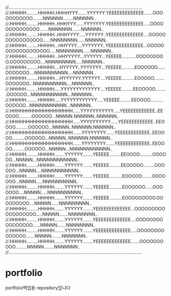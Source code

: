 //........................................................................................................
//.HHHHH.........HHHHH.HHHHYYY.......YYYYYY.YEEEEEEEEEEEEE.......OOOOOOOOOOO........NNNNNN........NNNNNN..
//.HHHHH.........HHHHH..HHHYYY......YYYYYYY.YEEEEEEEEEEEEE.....OOOOOOOOOOOOOO.......NNNNNNN.......NNNNNN..
//.HHHHH.........HHHHH..HHHYYYY.....YYYYYY..YEEEEEEEEEEEEE....OOOOOOOOOOOOOOOO......NNNNNNNN......NNNNNN..
//.HHHHH.........HHHHH...HHYYYY....YYYYYYY..YEEEEEEEEEEEEE...OOOOOOOOOOOOOOOOOO.....NNNNNNNN......NNNNNN..
//.HHHHH.........HHHHH...HHYYYYY...YYYYYY...YEEEEE...........OOOOOOOOO.OOOOOOOOO....NNNNNNNNN.....NNNNNN..
//.HHHHH.........HHHHH....HYYYYY..YYYYYYY...YEEEEE..........EOOOOOO......OOOOOOO....NNNNNNNNNN....NNNNNN..
//.HHHHH.........HHHHH....HYYYYYY.YYYYYY....YEEEEE..........EOOOOO........OOOOOOO...NNNNNNNNNN....NNNNNN..
//.HHHHH.........HHHHH.....YYYYYYYYYYYYY....YEEEEE.........EEOOOOO.........OOOOOO...NNNNNNNNNNN...NNNNNN..
//.HHHHH.........HHHHH.....YYYYYYYYYYYY.....YEEEEE.........EEOOOO..........OOOOOO...NNNNNNNNNNN...NNNNNN..
//.HHHHHHHHHHHHHHHHHHH......YYYYYYYYYYY.....YEEEEEEEEEEEE..EEOOOO..........OOOOOO...NNNNN.NNNNNN..NNNNNN..
//.HHHHHHHHHHHHHHHHHHH......YYYYYYYYYY......YEEEEEEEEEEEE..EEOOOO..........OOOOOO...NNNNN..NNNNNN.NNNNNN..
//.HHHHHHHHHHHHHHHHHHH.......YYYYYYYY.......YEEEEEEEEEEEE..EEOOOO..........OOOOOO...NNNNN..NNNNNN.NNNNNN..
//.HHHHHHHHHHHHHHHHHHH.......YYYYYYYY.......YEEEEEEEEEEEE..EEOOOO..........OOOOOO...NNNNN...NNNNNNNNNNNN..
//.HHHHH.........HHHHH........YYYYYY........YEEEEE.........EEOOOO..........OOOOOO...NNNNN...NNNNNNNNNNNN..
//.HHHHH.........HHHHH........YYYYYY........YEEEEE.........EEOOOOO.........OOOOOO...NNNNN....NNNNNNNNNNN..
//.HHHHH.........HHHHH........YYYYYY........YEEEEE..........EOOOOO........OOOOOOO...NNNNN.....NNNNNNNNNN..
//.HHHHH.........HHHHH........YYYYYY........YEEEEE..........EOOOOOO......OOOOOOO....NNNNN.....NNNNNNNNNN..
//.HHHHH.........HHHHH........YYYYYY........YEEEEE..........EOOOOOOOOO.OOOOOOOOO....NNNNN......NNNNNNNNN..
//.HHHHH.........HHHHH........YYYYYY........YEEEEEEEEEEEEE...OOOOOOOOOOOOOOOOOO.....NNNNN.......NNNNNNNN..
//.HHHHH.........HHHHH........YYYYYY........YEEEEEEEEEEEEE....OOOOOOOOOOOOOOOO......NNNNN.......NNNNNNNN..
//.HHHHH.........HHHHH........YYYYYY........YEEEEEEEEEEEEE.....OOOOOOOOOOOOOO.......NNNNN........NNNNNNN..
//.HHHHH.........HHHHH........YYYYYY........YEEEEEEEEEEEEE.......OOOOOOOOOO.........NNNNN........NNNNNNN..
//........................................................................................................

# portfolio
portfolio백업용 repository입니다 
